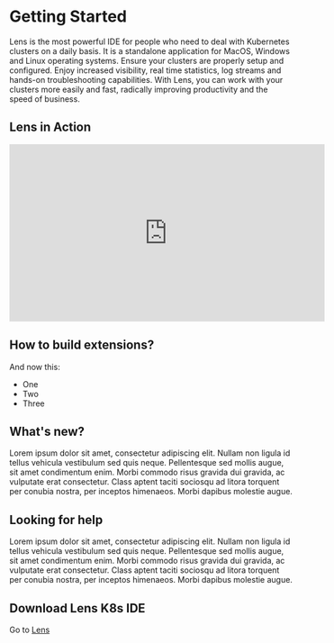 # Getting Started

Lens is the most powerful IDE for people who need to deal with Kubernetes clusters on a daily basis. It is a standalone application for MacOS, Windows and Linux operating systems. Ensure your clusters are properly setup and configured. Enjoy increased visibility, real time statistics, log streams and hands-on troubleshooting capabilities. With Lens, you can work with your clusters more easily and fast, radically improving productivity and the speed of business.

## Lens in Action

<iframe width="560" height="315" src="https://www.youtube.com/embed/04v2ODsmtIs" frameborder="0" allow="accelerometer; autoplay; clipboard-write; encrypted-media; gyroscope; picture-in-picture" allowfullscreen></iframe>


## How to build extensions?

And now this:

- One
- Two
- Three


## What's new?

Lorem ipsum dolor sit amet, consectetur adipiscing elit. Nullam non ligula id tellus vehicula vestibulum sed quis neque. Pellentesque sed mollis augue, sit amet condimentum enim. Morbi commodo risus gravida dui gravida, ac vulputate erat consectetur. Class aptent taciti sociosqu ad litora torquent per conubia nostra, per inceptos himenaeos. Morbi dapibus molestie augue. 

## Looking for help

Lorem ipsum dolor sit amet, consectetur adipiscing elit. Nullam non ligula id tellus vehicula vestibulum sed quis neque. Pellentesque sed mollis augue, sit amet condimentum enim. Morbi commodo risus gravida dui gravida, ac vulputate erat consectetur. Class aptent taciti sociosqu ad litora torquent per conubia nostra, per inceptos himenaeos. Morbi dapibus molestie augue. 


## Download Lens K8s IDE

Go to [Lens](https://k8slens.dev)
